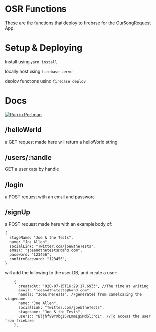 # OSR Functions

These are the functions that deploy to firebase for the OurSongRequest App.

# Setup & Deploying

Install using `yarn install`

locally host using `firebase serve`

deploy functions using `firebase deploy`

# Docs

[![Run in Postman](https://run.pstmn.io/button.svg)](https://app.getpostman.com/run-collection/65dbfa745002e5881a11)

## /helloWorld

a GET request made here will return a helloWorld string

## /users/:handle

GET a user data by handle

## /login

a POST request with an email and password

## /signUp

a POST request made here with an example body of:

```
{
  stageName: "Joe & the Tests",
  name: "Joe Allen",
  socialLink: "Twitter.com/joe&theTests",
  email: "joeandthetests@band.com",
  password: "123456",
  confirmPassword: "123456",
}
```

will add the following to the user DB, and create a user:

```
    {
      createdAt: "020-07-15T16:29:17.693Z", //The time at writing
      email: "joeandthetests@band.com",
      handle: "Joe&TheTests", //generated from camelcasing the stagename
      name: "Joe Allen",
      sociallink: "Twitter.com/joe&theTests",
      stagename: "Joe & the Tests",
      userId: "Bljhf99YXbgI5vLmmIg5MdSl3rq1", //To access the user from friebase
    },
```

